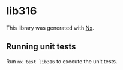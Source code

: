 # lib316

This library was generated with [Nx](https://nx.dev).

## Running unit tests

Run `nx test lib316` to execute the unit tests.
